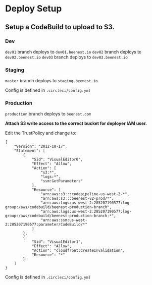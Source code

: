 # Deploy Setup

## Setup a CodeBuild to upload to S3.

### Dev
``dev01`` branch deploys to ``dev01.beenest.io``
``dev02`` branch deploys to ``dev02.beenest.io``
``dev03`` branch deploys to ``dev03.beenest.io``

### Staging
``master`` branch deploys to ``staging.beenest.io``

Config is defined in `.circleci/config.yml`

### Production
``production`` branch deploys to ``beenest.com``

**Attach S3 write access to the correct bucket for deployer IAM user.**

Edit the TrustPolicy and change to:

```
{
    "Version": "2012-10-17",
    "Statement": [
        {
            "Sid": "VisualEditor0",
            "Effect": "Allow",
            "Action": [
                "s3:*",
                "logs:*",
                "ssm:GetParameters"
            ],
            "Resource": [
                "arn:aws:s3:::codepipeline-us-west-2-*",
                "arn:aws:s3:::beenest-v2-prod/*",
                "arn:aws:logs:us-west-2:285207190577:log-group:/aws/codebuild/beenest-production-branch",
                "arn:aws:logs:us-west-2:285207190577:log-group:/aws/codebuild/beenest-production-branch:*",
                "arn:aws:ssm:us-west-2:285207190577:parameter/CodeBuild/*"
            ]
        },
        {
            "Sid": "VisualEditor1",
            "Effect": "Allow",
            "Action": "cloudfront:CreateInvalidation",
            "Resource": "*"
        }
    ]
}
```

Config is defined in `.circleci/config.yml`

